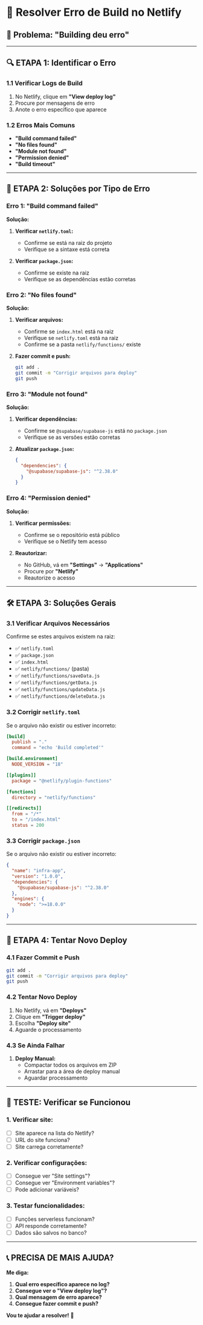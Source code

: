 # 🚨 Resolver Erro de Build no Netlify

## 🎯 **Problema: "Building deu erro"**

---

## 🔍 **ETAPA 1: Identificar o Erro**

### **1.1 Verificar Logs de Build**
1. No Netlify, clique em **"View deploy log"**
2. Procure por mensagens de erro
3. Anote o erro específico que aparece

### **1.2 Erros Mais Comuns**
- **"Build command failed"**
- **"No files found"**
- **"Module not found"**
- **"Permission denied"**
- **"Build timeout"**

---

## 🔧 **ETAPA 2: Soluções por Tipo de Erro**

### **Erro 1: "Build command failed"**
**Solução:**
1. **Verificar `netlify.toml`:**
   - Confirme se está na raiz do projeto
   - Verifique se a sintaxe está correta

2. **Verificar `package.json`:**
   - Confirme se existe na raiz
   - Verifique se as dependências estão corretas

### **Erro 2: "No files found"**
**Solução:**
1. **Verificar arquivos:**
   - Confirme se `index.html` está na raiz
   - Verifique se `netlify.toml` está na raiz
   - Confirme se a pasta `netlify/functions/` existe

2. **Fazer commit e push:**
   ```bash
   git add .
   git commit -m "Corrigir arquivos para deploy"
   git push
   ```

### **Erro 3: "Module not found"**
**Solução:**
1. **Verificar dependências:**
   - Confirme se `@supabase/supabase-js` está no `package.json`
   - Verifique se as versões estão corretas

2. **Atualizar `package.json`:**
   ```json
   {
     "dependencies": {
       "@supabase/supabase-js": "^2.38.0"
     }
   }
   ```

### **Erro 4: "Permission denied"**
**Solução:**
1. **Verificar permissões:**
   - Confirme se o repositório está público
   - Verifique se o Netlify tem acesso

2. **Reautorizar:**
   - No GitHub, vá em **"Settings"** → **"Applications"**
   - Procure por **"Netlify"**
   - Reautorize o acesso

---

## 🛠️ **ETAPA 3: Soluções Gerais**

### **3.1 Verificar Arquivos Necessários**
Confirme se estes arquivos existem na raiz:
- ✅ `netlify.toml`
- ✅ `package.json`
- ✅ `index.html`
- ✅ `netlify/functions/` (pasta)
- ✅ `netlify/functions/saveData.js`
- ✅ `netlify/functions/getData.js`
- ✅ `netlify/functions/updateData.js`
- ✅ `netlify/functions/deleteData.js`

### **3.2 Corrigir `netlify.toml`**
Se o arquivo não existir ou estiver incorreto:
```toml
[build]
  publish = "."
  command = "echo 'Build completed'"

[build.environment]
  NODE_VERSION = "18"

[[plugins]]
  package = "@netlify/plugin-functions"

[functions]
  directory = "netlify/functions"

[[redirects]]
  from = "/*"
  to = "/index.html"
  status = 200
```

### **3.3 Corrigir `package.json`**
Se o arquivo não existir ou estiver incorreto:
```json
{
  "name": "infra-app",
  "version": "1.0.0",
  "dependencies": {
    "@supabase/supabase-js": "^2.38.0"
  },
  "engines": {
    "node": ">=18.0.0"
  }
}
```

---

## 🚀 **ETAPA 4: Tentar Novo Deploy**

### **4.1 Fazer Commit e Push**
```bash
git add .
git commit -m "Corrigir arquivos para deploy"
git push
```

### **4.2 Tentar Novo Deploy**
1. No Netlify, vá em **"Deploys"**
2. Clique em **"Trigger deploy"**
3. Escolha **"Deploy site"**
4. Aguarde o processamento

### **4.3 Se Ainda Falhar**
1. **Deploy Manual:**
   - Compactar todos os arquivos em ZIP
   - Arrastar para a área de deploy manual
   - Aguardar processamento

---

## 🧪 **TESTE: Verificar se Funcionou**

### **1. Verificar site:**
- [ ] Site aparece na lista do Netlify?
- [ ] URL do site funciona?
- [ ] Site carrega corretamente?

### **2. Verificar configurações:**
- [ ] Consegue ver "Site settings"?
- [ ] Consegue ver "Environment variables"?
- [ ] Pode adicionar variáveis?

### **3. Testar funcionalidades:**
- [ ] Funções serverless funcionam?
- [ ] API responde corretamente?
- [ ] Dados são salvos no banco?

---

## 📞 **PRECISA DE MAIS AJUDA?**

**Me diga:**
1. **Qual erro específico aparece no log?**
2. **Consegue ver o "View deploy log"?**
3. **Qual mensagem de erro aparece?**
4. **Consegue fazer commit e push?**

**Vou te ajudar a resolver!** 🚀


